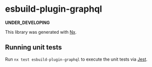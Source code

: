 # esbuild-plugin-graphql

**UNDER_DEVELOPING**

This library was generated with [Nx](https://nx.dev).

## Running unit tests

Run `nx test esbuild-plugin-graphql` to execute the unit tests via [Jest](https://jestjs.io).
